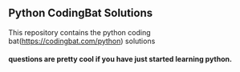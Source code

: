 ## Python CodingBat Solutions

This repository contains the python coding bat(https://codingbat.com/python) solutions 

#### questions are pretty cool if you have just started learning python.
